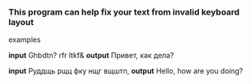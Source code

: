 ### This program can help fix your text from invalid keyboard layout

examples

**input** Ghbdtn? rfr ltkf& **output** Привет, как дела?

**input** Руддщь рщц фку нщг вщштп, **output** Hello, how are you doing?

